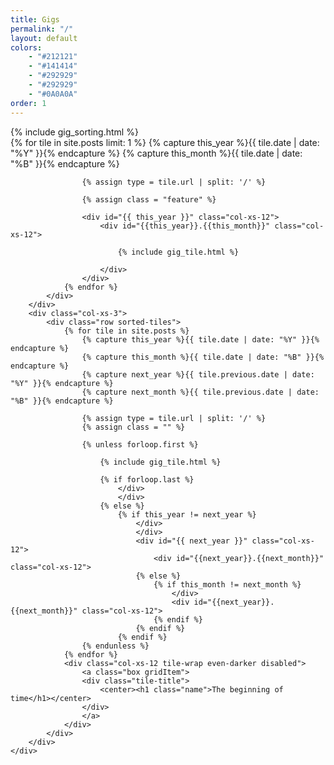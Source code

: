 ```yaml
---
title: Gigs
permalink: "/"
layout: default
colors: 
    - "#212121"
    - "#141414"
    - "#292929"
    - "#292929"
    - "#0A0A0A"
order: 1
---
```


<div class="cover-the-top" id="gigs" data-spy="scroll" data-target="#sorting-nav">
    <div class="container-fluid gigs">
        <div class="row">
            <div class="col-xs-1">
                {% include gig_sorting.html %}
            </div>
            <div class="col-xs-8">
                <div class="row sorted-tiles">
                {% for tile in site.posts limit: 1 %}
                    {% capture this_year %}{{ tile.date | date: "%Y" }}{% endcapture %}
                    {% capture this_month %}{{ tile.date | date: "%B" }}{% endcapture %}

                    {% assign type = tile.url | split: '/' %}

                    {% assign class = "feature" %}

                    <div id="{{ this_year }}" class="col-xs-12">
                        <div id="{{this_year}}.{{this_month}}" class="col-xs-12">

                            {% include gig_tile.html %}

                        </div>
                    </div>
                {% endfor %}
            </div>
        </div>
        <div class="col-xs-3">
            <div class="row sorted-tiles">
                {% for tile in site.posts %}
                    {% capture this_year %}{{ tile.date | date: "%Y" }}{% endcapture %}
                    {% capture this_month %}{{ tile.date | date: "%B" }}{% endcapture %}
                    {% capture next_year %}{{ tile.previous.date | date: "%Y" }}{% endcapture %}
                    {% capture next_month %}{{ tile.previous.date | date: "%B" }}{% endcapture %}

                    {% assign type = tile.url | split: '/' %}
                    {% assign class = "" %}

                    {% unless forloop.first %}

                        {% include gig_tile.html %}

                        {% if forloop.last %}
                            </div>
                            </div>
                        {% else %}
                            {% if this_year != next_year %}
                                </div>
                                </div>
                                <div id="{{ next_year }}" class="col-xs-12">
                                    <div id="{{next_year}}.{{next_month}}" class="col-xs-12">
                                {% else %}
                                    {% if this_month != next_month %}
                                        </div>
                                        <div id="{{next_year}}.{{next_month}}" class="col-xs-12">
                                    {% endif %}
                                {% endif %}
                            {% endif %}
                    {% endunless %}
                {% endfor %}
                <div class="col-xs-12 tile-wrap even-darker disabled">
                    <a class="box gridItem">
                    <div class="tile-title">
                        <center><h1 class="name">The beginning of time</h1></center>
                    </div>
                    </a>
                </div>
            </div>
        </div> 
    </div>
</div>
